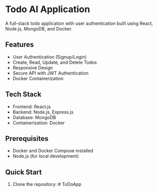 # Todo AI Application

A full-stack todo application with user authentication built using React, Node.js, MongoDB, and Docker.

## Features

- User Authentication (Signup/Login)
- Create, Read, Update, and Delete Todos
- Responsive Design
- Secure API with JWT Authentication
- Docker Containerization

## Tech Stack

- Frontend: React.js
- Backend: Node.js, Express.js
- Database: MongoDB
- Containerization: Docker

## Prerequisites

- Docker and Docker Compose installed
- Node.js (for local development)

## Quick Start

1. Clone the repository: # ToDoApp
